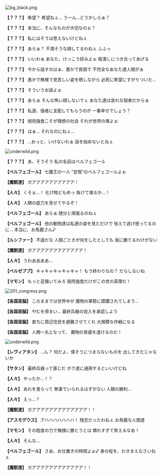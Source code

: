 
![bg_black.png](../images/backgrounds/bg_black.png)

**【？？？】**
希望？
希望ねぇ…
うーん…どうかしらぁ？

**【？？？】**
本当に、そんなものが大切なのぉ？

**【？？？】**
私にはそうは思えないけどねぇ

**【？？？】**
あらぁ？
不満そうな顔してるわねぇ
ふふっ

**【？？？】**
いいわぁ
あなた、けっこう好みよぉ
暇潰しにつき合ってあげる

**【？？？】**
今から話すのはぁ、愚かで貧弱で
不完全なあなた達人間がぁ

**【？？？】**
愚かで無様で見苦しい姿を晒しながら
必死に希望にすがりついた…

**【？？？】**
そういうお話よぉ

**【？？？】**
あらぁ
そんな怖い顔しないでぇ
あなた達は哀れな弱者だからぁ

**【？？？】**
私達、強者に支配してもらうのが
一番幸せでしょう？

**【？？？】**
弱肉強食こそが理想の社会
それが世界の理よぉ

**【？？？】**
はぁ…
それなのにねぇ…

**【？？？】**
…おっと、いけないわぁ
話を始めないとねぇ

![underwild.png](../images/backgrounds/underwild.png)

**【？？？】**
あ、そうそう
私の名前はベルフェゴール

**【ベルフェゴール】**
七魔王の一人
“怠惰”のベルフェゴールよぉ

**【魔獣達】**
ガアアアアアアアアアア！

**【人々】**
くそぉ…！
化け物どもめっ
負けて堪るか…！

**【人々】**
人類の底力を見せてやるぞ！

**【ベルフェゴール】**
あらぁ
随分と頑張るのねぇ

**【ベルフェゴール】**
他の動物達は私達の姿を見ただけで
怯えて逃げ惑ってるのに…
本当に、お馬鹿さん♪

**【ルシファー】**
不遜だな
人間ごときが何をしたとしても
我に勝てるわけがない

**【魔獣達】**
ガアアアアアアアアアアアア！

**【人々】**
うわああああ…

**【ベルゼブブ】**
キャキャキャキャキャ！
もう終わりなの？
だらしないね

**【マモン】**
もっと足掻いてみろ
弱肉強食だけがこの世の真理だ！

![201_congress.png](../images/backgrounds/201_congress.png)

**【各国首脳】**
このままでは世界中が
魔物の軍勢に蹂躙されてしまう…

**【各国首脳】**
やむを得まい…
最終兵器の投入を承認しよう

**【各国首脳】**
直ちに周辺住民を避難させてくれ
大規模な作戦になる

**【各国首脳】**
人類一丸となって、
魔物の脅威を退けるのだ！

![underwild.png](../images/backgrounds/underwild.png)

**【レヴィアタン】**
…ん？
何だよ、偉そうにつまらないものを
出してきたじゃないか

**【サタン】**
最終兵器って感じだ
ボク達に通用するといいけどね

**【人々】**
やったか…！？

**【人々】**
あれを食らって
無事でいられるはずがない
人類の勝利…

**【人々】**
えっ…？

**【魔獣達】**
ガアアアアアアアアアアアアア！！

**【アスモデウス】**
アハハハハハハハ！
残念だったわねぇ
お馬鹿な人間達

**【マモン】**
その程度の力で俺様に勝とうとは
憐れすぎて笑えるなあ！

**【人々】**
そんな…

**【ベルフェゴール】**
さあ、お仕置きの時間よぉ♪
身の程を、わきまえなさいねぇ

**【魔獣達】**
ガアアアアアアアアアアアア！！

